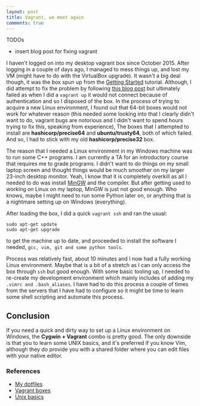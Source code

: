 ```yaml
---
layout: post
title: Vagrant, we meet again
comments: true
---
```


TODOs
* insert blog post for fixing vagrant

I haven't logged on into my desktop vagrant box since October 2015. After logging in a couple of days ago, I managed to mess things up, and lost my VM (might have to do with the VirtualBox upgrade). It wasn't a big deal though, it was the box spun up from the [Getting Started](https://www.vagrantup.com/docs/getting-started/) tutorial. Although, I did attempt to fix the problem by following [this blog post]() but ultimately failed as when I did a `vagrant up` it would not connect because of authentication and so I disposed of the box. In the process of trying to acquire a new Linux environment, I found out that 64-bit boxes would not work for whatever reason (this needed some looking into that I clearly didn't want to do, vagrant bugs are notorious and I didn't want to spend hours trying to fix this, speaking from experience), The boxes that I attempted to install are **hashicorp/precise64** and **ubuntu/trusty64**, both of which failed. And so, I had to stick with my old **hashicorp/precise32** box.

The reason that I needed a Linux environment in my Windows machine was to run some C++ programs. I am currently a TA for an introductory course that requires me to grade programs. I didn't want to do things on my small laptop screen and thought things would be much smoother on my larger 23-inch desktop monitor. Yeah, I know that it is completely overkill as all I needed to do was install [MinGW](http://www.mingw.org/) and the compiler. But after getting used to working on Linux on my laptop, MinGW is just not good enough. Who knows, maybe I might need to run some Python later on, or anything that is a nightmare setting up on Windows (everything). 

After loading the box, I did a quick `vagrant ssh` and ran the usual:

```shell
sudo apt-get update
sudo apt-get upgrade
```

to get the machine up to date, and proceeded to install the software I needed, `gcc, vim, git and some python tools`.

Process was relatively fast, about 10 minutes and I now had a fully working Linux environment. Maybe that is a bit of a stretch as I can only access the box through `ssh` but good enough. With some basic tooling up, I needed to re-create my development environment which mainly includes of adding my `.vimrc and .bash_aliases`. I have had to do this process a couple of times from the servers that I have had to configure so it might be time to learn some shell scripting and automate this process.

## Conclusion
If you need a quick and dirty way to set up a Linux environment on Windows, the **Cygwin + Vagrant** combo is pretty good. The only downside is that you to learn some UNIX basics, and it's preferred if you know Vim, although they do provide you with a shared folder where you can edit files with your native editor.


### References
* [My dotfiles](https://github.com/danielcodes/dotfiles)
* [Vagrant boxes](https://atlas.hashicorp.com/boxes/search)
* [Unix basics](http://www.ee.surrey.ac.uk/Teaching/Unix/)


